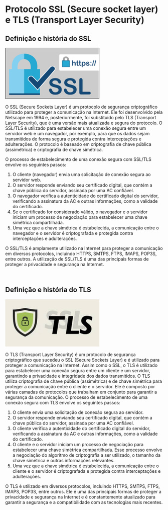 # Protocolo SSL (Secure socket layer) e TLS (Transport Layer Security)

## Definição e história do SSL

<img src="./img/20.png" alt="" width="300">

O SSL (Secure Sockets Layer) é um protocolo de segurança criptográfico utilizado para proteger a comunicação na Internet. Ele foi desenvolvido pela Netscape em 1994 e, posteriormente, foi substituído pelo TLS (Transport Layer Security), que é uma versão mais atualizada e segura do protocolo. O SSL/TLS é utilizado para estabelecer uma conexão segura entre um servidor web e um navegador, por exemplo, para que os dados sejam transmitidos de forma segura e protegida contra interceptações e adulterações. O protocolo é baseado em criptografia de chave pública (assimétrica) e criptografia de chave simétrica.

O processo de estabelecimento de uma conexão segura com SSL/TLS envolve os seguintes passos:

1. O cliente (navegador) envia uma solicitação de conexão segura ao servidor web.
2. O servidor responde enviando seu certificado digital, que contém a chave pública do servidor, assinada por uma AC confiável.
3. O navegador verifica a autenticidade do certificado digital do servidor, verificando a assinatura da AC e outras informações, como a validade do certificado.
4. Se o certificado for considerado válido, o navegador e o servidor iniciam um processo de negociação para estabelecer uma chave simétrica compartilhada.
5. Uma vez que a chave simétrica é estabelecida, a comunicação entre o navegador e o servidor é criptografada e protegida contra interceptações e adulterações.

O SSL/TLS é amplamente utilizado na Internet para proteger a comunicação em diversos protocolos, incluindo HTTPS, SMTPS, FTPS, IMAPS, POP3S, entre outros. A utilização de SSL/TLS é uma das principais formas de proteger a privacidade e segurança na Internet.

<br>

## Definição e história do TLS

<img src="./img/21.jpeg" alt="" width="300">

O TLS (Transport Layer Security) é um protocolo de segurança criptográfico que sucedeu o SSL (Secure Sockets Layer) e é utilizado para proteger a comunicação na Internet. Assim como o SSL, o TLS é utilizado para estabelecer uma conexão segura entre um cliente e um servidor, garantindo a privacidade e integridade dos dados transmitidos. O TLS utiliza criptografia de chave pública (assimétrica) e de chave simétrica para proteger a comunicação entre o cliente e o servidor. Ele é composto por várias camadas de protocolos que trabalham em conjunto para garantir a segurança da comunicação. O processo de estabelecimento de uma conexão segura com TLS envolve os seguintes passos:

1. O cliente envia uma solicitação de conexão segura ao servidor.
2. O servidor responde enviando seu certificado digital, que contém a chave pública do servidor, assinada por uma AC confiável.
3. O cliente verifica a autenticidade do certificado digital do servidor, verificando a assinatura da AC e outras informações, como a validade do certificado.
4. O cliente e o servidor iniciam um processo de negociação para estabelecer uma chave simétrica compartilhada. Esse processo envolve a negociação do algoritmo de criptografia a ser utilizado, o tamanho da chave simétrica e outras informações relevantes.
5. Uma vez que a chave simétrica é estabelecida, a comunicação entre o cliente e o servidor é criptografada e protegida contra interceptações e adulterações.

O TLS é utilizado em diversos protocolos, incluindo HTTPS, SMTPS, FTPS, IMAPS, POP3S, entre outros. Ele é uma das principais formas de proteger a privacidade e segurança na Internet e é constantemente atualizado para garantir a segurança e a compatibilidade com as tecnologias mais recentes.